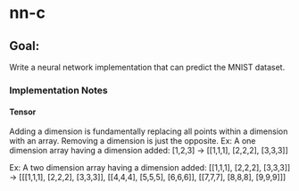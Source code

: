 # nn-c

## Goal:

Write a neural network implementation that can predict the MNIST dataset.

### Implementation Notes

#### Tensor

Adding a dimension is fundamentally replacing all points within a dimension with an array. Removing a dimension is just the opposite.
Ex: A one dimension array having a dimension added:
[1,2,3] -> [[1,1,1], [2,2,2], [3,3,3]]

Ex: A two dimension array having a dimension added:
[[1,1,1], [2,2,2], [3,3,3]] ->
[[[1,1,1], [2,2,2], [3,3,3]], [[4,4,4], [5,5,5], [6,6,6]], [[7,7,7], [8,8,8], [9,9,9]]]
